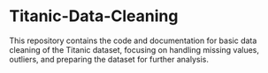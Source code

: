 # Titanic-Data-Cleaning
This repository contains the code and documentation for basic data cleaning of the Titanic dataset, focusing on handling missing values, outliers, and preparing the dataset for further analysis.
